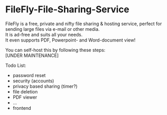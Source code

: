 # FileFly-File-Sharing-Service

FileFly is a free, private and nifty file sharing &amp; hosting service, perfect for sending large files via e-mail or other media.  
It is ad-free and suits all your needs.  
It even supports PDF, Powerpoint- and Word-document view!

You can self-host this by following these steps:  
[UNDER MAINTENANCE]

Todo List:

- password reset
- security (accounts)
- privacy based sharing (timer?)
- file deletion
- PDF viewer
- ...
- frontend
